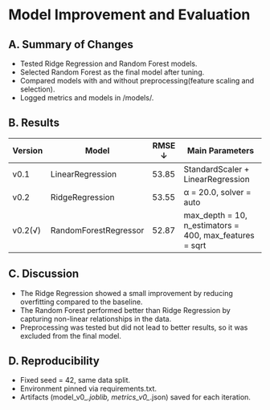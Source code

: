 # Model Improvement and Evaluation

## A. Summary of Changes

- Tested Ridge Regression and Random Forest models.
- Selected Random Forest as the final model after tuning.  
- Compared models with and without preprocessing(feature scaling and selection).
- Logged metrics and models in /models/.  

## B. Results

| Version  | Model                 | RMSE ↓ | Main Parameters                                         | 
| -------- | --------------------- | ------ | ------------------------------------------------------- | 
| v0.1     | LinearRegression      | 53.85  | StandardScaler + LinearRegression                       | 
| v0.2     | RidgeRegression       | 53.55  | α = 20.0, solver = auto                                 |
| v0.2(√)  | RandomForestRegressor | 52.87  | max_depth = 10, n_estimators = 400, max_features = sqrt |

## C. Discussion

- The Ridge Regression showed a small improvement by reducing overfitting compared to the baseline.  
- The Random Forest performed better than Ridge Regression by capturing non-linear relationships in the data.  
- Preprocessing was tested but did not lead to better results, so it was excluded from the final model.  
  
## D. Reproducibility

- Fixed seed = 42, same data split.  
- Environment pinned via requirements.txt.  
- Artifacts (model_v0_*.joblib, metrics_v0_*.json) saved for each iteration.  
